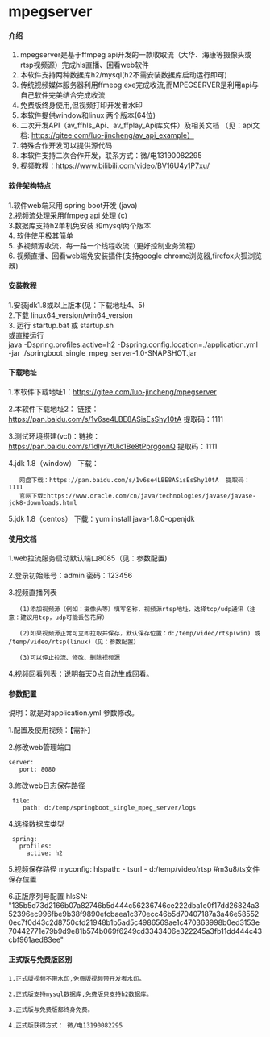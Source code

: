 # mpegserver

#### 介绍
   1. mpegserver是基于ffmpeg api开发的一款收取流（大华、海康等摄像头或rtsp视频源）完成hls直播、回看web软件       
   2. 本软件支持两种数据库h2/mysql(h2不需安装数据库启动运行即可)                                     
   3. 传统视频媒体服务器利用ffmepg.exe完成收流,而MPEGSERVER是利用api与自己软件完美结合完成收流                
   4. 免费版终身使用,但视频打印开发者水印                                                      
   5. 本软件提供window和linux  两个版本(64位)                                            
   6. 二次开发API（av_ffhls_Api、av_ffplay_Api库文件）及相关文档
   （见：api文档: https://gitee.com/luo-jincheng/av_api_example）                    
   7. 特殊合作开发可以提供源代码                                                           
   8. 本软件支持二次合作开发，联系方式：微/电13190082295 
   9. 视频教程：https://www.bilibili.com/video/BV16U4y1P7xu/

#### 软件架构特点
   1.软件web端采用 spring boot开发 (java)                       
   2.视频流处理采用ffmpeg api 处理 (c)                            
   3.数据库支持h2单机免安装 和mysql两个版本                             
   4. 软件使用极其简单                                           
   5. 多视频源收流，每一路一个线程收流（更好控制业务流程）                         
   6. 视频直播、回看web端免安装插件(支持google chrome浏览器,firefox火狐浏览器)  


#### 安装教程
   1.安装jdk1.8或以上版本(见：下载地址4、5)                                                                                                                        
   2.下载 linux64_version/win64_version                                                                                                                   
   3. 运行 startup.bat 或 startup.sh                                                                                                     
     或直接运行                                                                                                                                  
     java -Dspring.profiles.active=h2  -Dspring.config.location=./application.yml    -jar ./springboot_single_mpeg_server-1.0-SNAPSHOT.jar   

#### 下载地址
   1.本软件下载地址1：https://gitee.com/luo-jincheng/mpegserver 

   2.本软件下载地址2： 链接：https://pan.baidu.com/s/1v6se4LBE8ASisEsShy10tA     提取码：1111  

   3.测试环境搭建(vcl)：链接：https://pan.baidu.com/s/1dlyr7tUic1Be8tPprggonQ	提取码：1111 
    
   4.jdk 1.8（window） 下载：

       网盘下载：https://pan.baidu.com/s/1v6se4LBE8ASisEsShy10tA  提取码：1111   
       官网下载:https://www.oracle.com/cn/java/technologies/javase/javase-jdk8-downloads.html

   5.jdk 1.8（centos） 下载：yum install java-1.8.0-openjdk
   

    
#### 使用文档
               
  1.web拉流服务启动默认端口8085（见：参数配置)

  2.登录初始账号：admin 密码：123456

  3.视频直播列表

       (1)添加视频源（例如：摄像头等）填写名称，视频源rtsp地址，选择tcp/udp通讯（注意：建议用tcp，udp可能丢包花屏）

       (2)如果视频源正常可立即拉取并保存，默认保存位置：d:/temp/video/rtsp(win) 或 /temp/video/rtsp(linux)（见：参数配置）

       (3)可以停止拉流、修改、删除视频源

  4.视频回看列表：说明每天0点自动生成回看。


#### 参数配置  

 说明：就是对application.yml 参数修改。

  1.配置及使用视频：【需补】

  2.修改web管理端口

    server:
       port: 8080

  3.修改web日志保存路径

     file:
        path: d:/temp/springboot_single_mpeg_server/logs

  4.选择数据库类型

     spring:
       profiles:
         active: h2

  5.视频保存路径
    myconfig:
       hlspath:
            - tsurl
            - d:/temp/video/rtsp #m3u8/ts文件保存位置

   6.正版序列号配置
        hlsSN: "135b5d73d2166b07a82746b5d444c56236746ce222dba1e0f17dd26824a352396ec996fbe9b38f9890efcbaea1c370ecc46b5d70407187a3a46e585520ec7f0d43c2d8750cfd21948b1b5ad5c4986569ae1c470363998b0ed3153e70442771e79b9d9e81b574b069f6249cd3343406e322245a3fb11dd444c43cbf961aed83ee"

#### 正式版与免费版区别 
                                
    1.正式版视频不带水印,免费版视频带开发者水印。
                
    2.正式版支持mysql数据库,免费版只支持h2数据库。
            
    3.正式版与免费版都终身免费。
                         
    4.正式版获得方式： 微/电13190082295               
                                            




